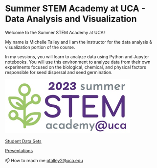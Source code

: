 # Summer STEM Academy at UCA - Data Analysis and Visualization

Welcome to the Summer STEM Academy at UCA!

My name is Michelle Talley and I am the instructor for the data analysis & visualization portion of the course.

In my sessions, you will learn to analyze data using Python and Jupyter notebooks.  You will use this environment to analyze data from their own experiments focused on the biological, chemical, and physical factors responsible for seed dispersal and seed germination. 

[![Check out the website for the camp](./2023%20Logo%20final.jpg)](https://uca.edu/steminstitute/summer-stem-academy/)

[Student Data Sets](https://drive.google.com/drive/folders/1vAnlchRSLpuAf2QAV5eYwtK5YpATmz6E?usp=drive_link)

[Presentations](https://drive.google.com/drive/folders/1vAnlchRSLpuAf2QAV5eYwtK5YpATmz6E?usp=drive_link)



📫 How to reach me ptalley2@uca.edu
